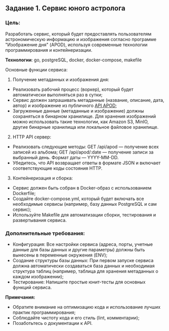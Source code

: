 ## Задание 1. Сервис юного астролога

### Цель:
Разработать сервис, который будет предоставлять пользователям астрономическую информацию и изображения согласно программе "Изображение дня" (APOD), используя современные технологии программирования и контейнеризации.

**Технологии**: go, postgreSQL, docker, docker-compose, makefile

Основные функции сервиса:
1) Получение метаданных и изображения дня:
  - Реализовать рабочий процесс (воркер), который будет автоматически выполняться раз в сутки;
  - Сервис должен запрашивать метаданные (название, описание, дата, автор) и изображение из публичного [API APOD](https://api.nasa.gov/);
  - Загруженные данные (метаданные и изображение) должны сохраняться в бинарном хранилище. Для хранения изображений можно использовать такие технологии, как Amazon S3, MinIO, другие бинарные хранилища или локальное файловое хранилище.
2) HTTP API сервер:
  - Реализовать следующие методы:
    GET /api/apod — получение всех записей из альбома;
    GET /api/apod/:date — получение записи за выбранный день. Формат даты — YYYY-MM-DD.
  - Убедитесь, что API возвращает ответы в формате JSON и включает соответствующие коды состояния HTTP.
3) Контейнеризация и сборка:
  - Сервис должен быть собран в Docker-образ с использованием Dockerfile;
  - Создайте docker-compose.yml, который будет включать все необходимые сервисы (например, базу данных PostgreSQL и сам сервис);
  - Используйте Makefile для автоматизации сборки, тестирования и развертывания сервиса.

### Дополнительные требования:
  - Конфигурация: Все настройки сервиса (адреса, порты, учетные данные для базы данных и другие параметры) должны быть вынесены в переменные окружения (ENV);
  - Создание структуры базы данных: При первом запуске сервиса должна автоматически создаваться база данных и необходимая структура таблиц (например, таблица для хранения метаданных о каждом изображении);
  - Тестирование: Напишите простые юнит-тесты для основных функций сервиса.

**Примечания:**
  - Обратите внимание на оптимизацию кода и использование лучших практик программирования;
  - Соблюдайте чистоту кода и его стиль (lint, комментарии);
  - Позаботьтесь о документации к API.
